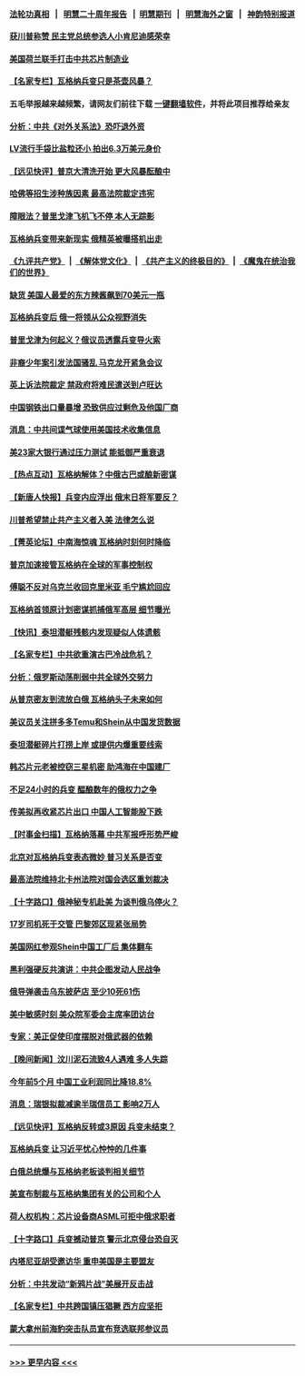 #### [法轮功真相](https://github.com/gfw-breaker/truth/blob/master/README.md?t=0) &nbsp;&nbsp;|&nbsp;&nbsp; [明慧二十周年报告](https://github.com/gfw-breaker/mh-reports/blob/master/README.md?t=0) &nbsp;&nbsp;|&nbsp;&nbsp;[明慧期刊](https://github.com/gfw-breaker/mh-qikan) &nbsp;&nbsp;|&nbsp;&nbsp; [明慧海外之窗](https://github.com/gfw-breaker/mh-news/blob/master/README.md?t=0) &nbsp;&nbsp;|&nbsp;&nbsp; [神韵特别报道](https://github.com/gfw-breaker/mh-news/blob/master/shenyun.md?t=0)
#### [获川普称赞 民主党总统参选人小肯尼迪感荣幸](../pages/nsc418/n14025023.md?t=06300943) 
#### [美国荷兰联手打击中共芯片制造业](../pages/nsc418/n14025247.md?t=06300943) 
#### [【名家专栏】瓦格纳兵变只是茶壶风暴？](../pages/nsc418/n14024996.md?t=06300943) 
#### 五毛举报越来越频繁，请网友们前往下载 [一键翻墙软件](https://github.com/gfw-breaker/ssr-accounts)，并将此项目推荐给亲友
#### [分析：中共《对外关系法》恐吓退外资](../pages/nsc418/n14025071.md?t=06300943) 
#### [LV流行手袋比盐粒还小 拍出6.3万美元身价](../pages/nsc418/n14025129.md?t=06300943) 
#### [【远见快评】普京大清洗开始 更大风暴酝酿中](../pages/nsc418/n14025028.md?t=06300943) 
#### [哈佛等招生涉种族因素 最高法院裁定违宪](../pages/nsc418/n14025044.md?t=06300943) 
#### [障眼法？普里戈津飞机飞不停 本人无踪影](../pages/nsc418/n14025103.md?t=06300943) 
#### [瓦格纳兵变带来新现实 俄精英被曝搭机出走](../pages/nsc418/n14025029.md?t=06300943) 
#### [《九评共产党》](https://github.com/begood0513/9ping.md/blob/master/README.md) &nbsp;|&nbsp; [《解体党文化》](../../../../jtdwh.md/blob/master/README.md)  &nbsp;|&nbsp; [《共产主义的终极目的》](../../../../gczydzjmd.md/blob/master/README.md) &nbsp;|&nbsp; [《魔鬼在统治我们的世界》](../../../../mgztzwmdsj.md/blob/master/README.md) 
#### [缺货 美国人最爱的东方辣酱飙到70美元一瓶](../pages/nsc418/n14025070.md?t=06300943) 
#### [瓦格纳兵变后 俄一将领从公众视野消失](../pages/nsc418/n14024995.md?t=06300943) 
#### [普里戈津为何起义？俄议员透露兵变导火索](../pages/nsc418/n14024935.md?t=06300943) 
#### [非裔少年案引发法国骚乱 马克龙开紧急会议](../pages/nsc418/n14024887.md?t=06300943) 
#### [英上诉法院裁定 禁政府将难民遣送到卢旺达](../pages/nsc418/n14024888.md?t=06300943) 
#### [中国钢铁出口量暴增 恐致供应过剩危及他国厂商](../pages/nsc418/n14024808.md?t=06300943) 
#### [消息：中共间谍气球使用美国技术收集信息](../pages/nsc418/n14024759.md?t=06300943) 
#### [美23家大银行通过压力测试 能抵御严重衰退](../pages/nsc418/n14024622.md?t=06300943) 
#### [【热点互动】瓦格纳解体？中俄古巴或酿新密谋](../pages/nsc418/n14024508.md?t=06300943) 
#### [【新唐人快报】兵变内应浮出 俄末日将军要反？](../pages/nsc418/n14024483.md?t=06300943) 
#### [川普希望禁止共产主义者入美 法律怎么说](../pages/nsc418/n14024328.md?t=06300943) 
#### [【菁英论坛】中南海惊魂 瓦格纳时刻何时降临](../pages/nsc418/n14024388.md?t=06300943) 
#### [普京加速接管瓦格纳在全球的军事控制权](../pages/nsc418/n14024419.md?t=06300943) 
#### [傅聪不反对乌克兰收回克里米亚 毛宁尴尬回应](../pages/nsc418/n14024401.md?t=06300943) 
#### [瓦格纳首领原计划密谋抓捕俄军高层 细节曝光](../pages/nsc418/n14024438.md?t=06300943) 
#### [【快讯】泰坦潜艇残骸内发现疑似人体遗骸](../pages/nsc418/n14024456.md?t=06300943) 
#### [【名家专栏】中共欲重演古巴冷战危机？](../pages/nsc418/n14024244.md?t=06300943) 
#### [分析：俄罗斯动荡削弱中共全球外交努力](../pages/nsc418/n14024391.md?t=06300943) 
#### [从普京密友到流放白俄 瓦格纳头子未来如何](../pages/nsc418/n14024413.md?t=06300943) 
#### [美议员关注拼多多Temu和Shein从中国发货数据](../pages/nsc418/n14024400.md?t=06300943) 
#### [泰坦潜艇碎片打捞上岸 或提供内爆重要线索](../pages/nsc418/n14024361.md?t=06300943) 
#### [韩芯片元老被控窃三星机密 助鸿海在中国建厂](../pages/nsc418/n14023756.md?t=06300943) 
#### [不足24小时的兵变 醖酿数年的俄权力之争](../pages/nsc418/n14024338.md?t=06300943) 
#### [传美拟再收紧芯片出口 中国人工智能股下跌](../pages/nsc418/n14024306.md?t=06300943) 
#### [【时事金扫描】瓦格纳落幕 中共军报呼形势严峻](../pages/nsc418/n14024331.md?t=06300943) 
#### [北京对瓦格纳兵变表态微妙 普习关系是否变](../pages/nsc418/n14024161.md?t=06300943) 
#### [最高法院维持北卡州法院对国会选区重划裁决](../pages/nsc418/n14023653.md?t=06300943) 
#### [【十字路口】俄神秘专机赴美 为谈判俄乌停火？](../pages/nsc418/n14024262.md?t=06300943) 
#### [17岁司机死于交管 巴黎郊区现紧张局势](../pages/nsc418/n14024247.md?t=06300943) 
#### [美国网红参观Shein中国工厂后 集体翻车](../pages/nsc418/n14024265.md?t=06300943) 
#### [黑利强硬反共演讲：中共企图发动人民战争](../pages/nsc418/n14024162.md?t=06300943) 
#### [俄导弹袭击乌东披萨店 至少10死61伤](../pages/nsc418/n14024173.md?t=06300943) 
#### [美中敏感时刻 美众院军委会主席率团访台](../pages/nsc418/n14024129.md?t=06300943) 
#### [专家：美正促使印度摆脱对俄武器的依赖](../pages/nsc418/n14024081.md?t=06300943) 
#### [【晚间新闻】汶川泥石流致4人遇难 多人失踪](../pages/nsc418/n14024078.md?t=06300943) 
#### [今年前5个月 中国工业利润同比降18.8%](../pages/nsc418/n14023953.md?t=06300943) 
#### [消息：瑞银拟裁减逾半瑞信员工 影响2万人](../pages/nsc418/n14023942.md?t=06300943) 
#### [【远见快评】瓦格纳反转或3原因 兵变未结束？](../pages/nsc418/n14023786.md?t=06300943) 
#### [瓦格纳兵变 让习近平忧心忡忡的几件事](../pages/nsc418/n14023684.md?t=06300943) 
#### [白俄总统爆与瓦格纳老板谈判相关细节](../pages/nsc418/n14023629.md?t=06300943) 
#### [美宣布制裁与瓦格纳集团有关的公司和个人](../pages/nsc418/n14023753.md?t=06300943) 
#### [荷人权机构：芯片设备商ASML可拒中俄求职者](../pages/nsc418/n14023717.md?t=06300943) 
#### [【十字路口】兵变撼动普京 警示北京侵台恐自灭](../pages/nsc418/n14023496.md?t=06300943) 
#### [内塔尼亚胡受邀访华 重申美国是主要盟友](../pages/nsc418/n14023686.md?t=06300943) 
#### [分析：中共发动“新鸦片战”美展开反击战](../pages/nsc418/n14023665.md?t=06300943) 
#### [【名家专栏】中共跨国镇压猖獗 西方应坚拒](../pages/nsc418/n14023547.md?t=06300943) 
#### [蒙大拿州前海豹突击队员宣布竞选联邦参议员](../pages/nsc418/n14023480.md?t=06300943) 

----
#### [ >>> 更早内容 <<< ](../indexes/nsc418-earlier.md)
